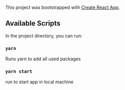 This project was bootstrapped with [Create React App](https://github.com/facebook/create-react-app).

## Available Scripts

In the project directory, you can run:

### `yarn`

Runs yarn to add all used packages 

### `yarn start`
run to start app in local machine 
